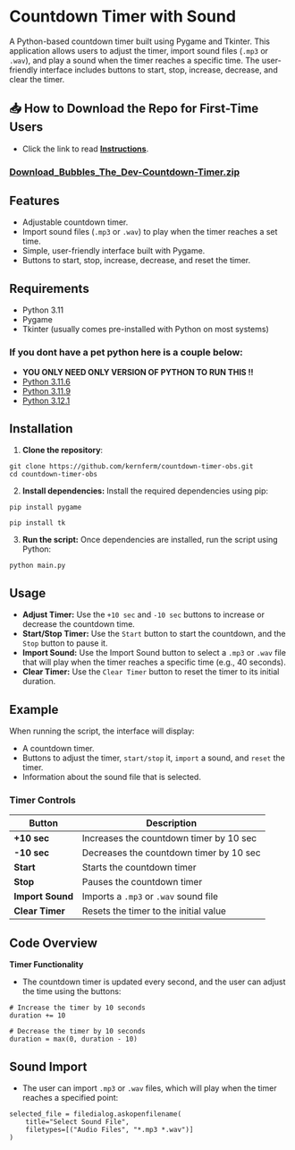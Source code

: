 # Countdown Timer with Sound

A Python-based countdown timer built using Pygame and Tkinter. This application allows users to adjust the timer, import sound files (`.mp3` or `.wav`), and play a sound when the timer reaches a specific time. The user-friendly interface includes buttons to start, stop, increase, decrease, and clear the timer.

## 📥 How to Download the Repo for First-Time Users

- Click the link to read [**Instructions**](https://www.gitprojects.fnbubbles420.org/how-to-download-repos).

### [Download_Bubbles_The_Dev-Countdown-Timer.zip](https://github.com/KernFerm/countdown-timer-obs/releases/tag/countdown-timer-exe)

## Features

- Adjustable countdown timer.
- Import sound files (`.mp3` or `.wav`) to play when the timer reaches a set time.
- Simple, user-friendly interface built with Pygame.
- Buttons to start, stop, increase, decrease, and reset the timer.

## Requirements

- Python 3.11
- Pygame
- Tkinter (usually comes pre-installed with Python on most systems)

 ### If you dont have a pet python here is a couple below:
- **YOU ONLY NEED ONLY VERSION OF PYTHON TO RUN THIS !!**
- [Python 3.11.6](https://github.com/KernFerm/Py3.11.6installer)
- [Python 3.11.9](https://github.com/KernFerm/Py3.11.9installer)
- [Python 3.12.1](https://github.com/KernFerm/Py3.12.1-installer-batch)

## Installation

1. **Clone the repository**:
```
git clone https://github.com/kernferm/countdown-timer-obs.git
cd countdown-timer-obs
```

2. **Install dependencies:** Install the required dependencies using pip:
```
pip install pygame
```
```
pip install tk
```

3. **Run the script:** Once dependencies are installed, run the script using Python:
```
python main.py
```

## Usage

- **Adjust Timer:** Use the `+10 sec` and `-10 sec` buttons to increase or decrease the countdown time.
- **Start/Stop Timer:** Use the `Start` button to start the countdown, and the `Stop` button to pause it.
- **Import Sound:** Use the Import Sound button to select a `.mp3` or `.wav` file that will play when the timer reaches a specific time (e.g., 40 seconds).
- **Clear Timer:** Use the `Clear Timer` button to reset the timer to its initial duration.

## Example
When running the script, the interface will display:

- A countdown timer.
- Buttons to adjust the timer, `start/stop` it, `import` a sound, and `reset` the timer.
- Information about the sound file that is selected.

### Timer Controls

| Button         | Description                              |
|----------------|------------------------------------------|
| **+10 sec**    | Increases the countdown timer by 10 sec   |
| **-10 sec**    | Decreases the countdown timer by 10 sec   |
| **Start**      | Starts the countdown timer                |
| **Stop**       | Pauses the countdown timer                |
| **Import Sound** | Imports a `.mp3` or `.wav` sound file   |
| **Clear Timer** | Resets the timer to the initial value    |

## Code Overview
**Timer Functionality**
- The countdown timer is updated every second, and the user can adjust the time using the buttons:
```
# Increase the timer by 10 seconds
duration += 10

# Decrease the timer by 10 seconds
duration = max(0, duration - 10)
```

## Sound Import
- The user can import `.mp3` or `.wav` files, which will play when the timer reaches a specified point:
```
selected_file = filedialog.askopenfilename(
    title="Select Sound File",
    filetypes=[("Audio Files", "*.mp3 *.wav")]
)
```






